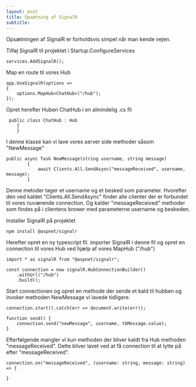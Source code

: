 ```yaml
---
layout: post
title: Opsætning af SignalR
subtitle: 
---
```


Opsætningen af SignalR er forholdsvis simpel når man kende vejen.

Tilføj SignalR til projektet i Startup.ConfigureServices
```
services.AddSignalR();
```
Map en route til vores Hub 
```
app.UseSignalR(options =>
{
    options.MapHub<ChatHub>("/hub");
});
```

Opret herefter Huben ChatHub i en almindelig .cs fil
```
 public class ChatHub : Hub
    {
    }
```

I denne klasse kan vi lave vores server side methoder såsom "NewMessage" 
```
public async Task NewMessage(string username, string message)
        {
            await Clients.All.SendAsync("messageReceived", username, message);
        }
```

Denne metoder tager et username og et besked som parameter.
Hvorefter den ved kaldet "Clients.All.SendAsync" finder alle clienter der er forbundet til vores nuværende connection. Og kalder "messageReceived" methoder som findes på i clientens brower med parameterne username og beskeden.


Installer SignalR på projektet
```
npm install @aspnet/signalr
```
Herefter opret en ny typescript fil.
importer SignalR i denne fil og opret en connection til vores Hub ved hjælp af vores MapHub ("/hub")
```
import * as signalR from "@aspnet/signalr";

const connection = new signalR.HubConnectionBuilder()
    .withUrl("/hub")
    .build();
```

Start connectionen og opret en methode der sende et kald til hubben og invoker methoden NewMessage vi lavede tidligere.
```
connection.start().catch(err => document.write(err));

function send() {
    connection.send("newMessage", username, tbMessage.value);
}
```

Efterfølgende mangler vi kun methoden der bliver kaldt fra Hub methoden "messageReceived". Dette bliver lavet ved at få connection til at lytte på efter "messageReceived".

```
connection.on("messageReceived", (username: string, message: string) => {

}
```

